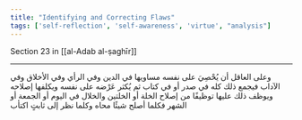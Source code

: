 ```yaml
---
title: "Identifying and Correcting Flaws"
tags: ['self-reflection', 'self-awareness', 'virtue', "analysis"]
---
```


 Section 23 in [[al-Adab al-ṣaghīr]]

---
وعلى العاقل أن يُحْصِيَ على نفسه مساويها في الدين وفي الرأي وفي الأخلاق وفي الآداب فيجمع ذلك كله في صدر أو في كتاب ثم يُكثر عَرْضه على نفسه ويكلفها إصلاحه ويوظف ذلك عليها توظيفًا من إصلاح الخلة أو الخلتين والخلال في اليوم أو الجمعة أو الشهر فكلما أصلح شيئًا محاه وكلما نظر إلى ثابتٍ اكتأب
